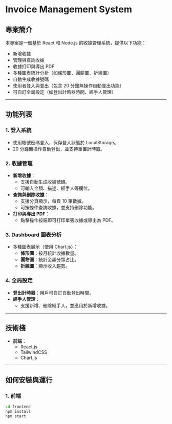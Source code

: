# **Invoice Management System**

## **專案簡介**

本專案是一個基於 React 和 Node.js 的收據管理系統，提供以下功能：

- 新增收據
- 管理與查詢收據
- 收據打印與導出 PDF
- 多種圖表統計分析（如條形圖、圓餅圖、折線圖）
- 自動生成收據號碼
- 使用者登入與登出（包含 20 分鐘無操作自動登出功能）
- 可自訂全局設定（如登出計時器時間、經手人管理）

---

## **功能列表**

### 1. **登入系統**

- 使用帳號密碼登入，保存登入狀態於 LocalStorage。
- 20 分鐘無操作自動登出，並支持重置計時器。

### 2. **收據管理**

- **新增收據**：
  - 支援自動生成收據號碼。
  - 可輸入金額、描述、經手人等欄位。
- **查詢與刪除收據**：
  - 支援分頁顯示，每頁 10 筆數據。
  - 可按條件查詢收據，並支持刪除功能。
- **打印與導出 PDF**：
  - 點擊操作按鈕即可打印單張收據或導出為 PDF。

### 3. **Dashboard 圖表分析**

- 多種圖表展示（使用 Chart.js）：
  - **條形圖**：按月統計收據數量。
  - **圓餅圖**：統計金額分類占比。
  - **折線圖**：顯示收入趨勢。

### 4. **全局設定**

- **登出計時器**：用戶可自訂自動登出時間。
- **經手人管理**：
  - 支援新增、刪除經手人，並應用於新增收據。

---

## **技術棧**

- **前端**：
  - React.js
  - TailwindCSS
  - Chart.js

---

## **如何安裝與運行**

### **1. 前端**

```bash
cd frontend
npm install
npm start
```
